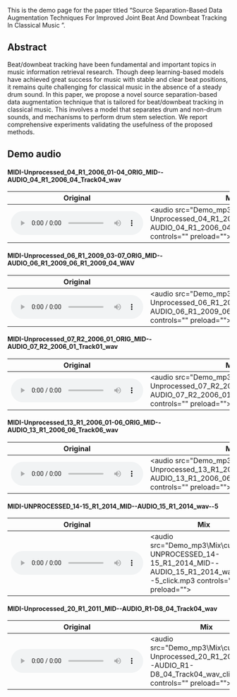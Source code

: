 
This is the demo page for the paper titled “Source Separation-Based Data Augmentation Techniques For Improved Joint Beat And Downbeat Tracking In Classical Music ”.


## Abstract
Beat/downbeat tracking have been fundamental and important topics in music information retrieval research. Though deep learning-based models have achieved great success for music with stable and clear beat positions, it remains quite challenging for classical music in the absence of a steady drum sound. In this paper, we propose a novel source separation-based data augmentation technique that is tailored for beat/downbeat tracking in classical music. This involves a model that separates drum and non-drum sounds, and mechanisms to perform drum stem selection. We report comprehensive experiments validating the usefulness of the proposed methods.

## Demo audio
#### MIDI-Unprocessed_04_R1_2006_01-04_ORIG_MID--AUDIO_04_R1_2006_04_Track04_wav 
|Original|   Mix   |exMixABSM|exMixOSFQ| 
|---|---|---|---| 
| <audio src="Demo_mp3\ori\cut_MIDI-Unprocessed_04_R1_2006_01-04_ORIG_MID--AUDIO_04_R1_2006_04_Track04_wav.mp3" controls="" preload=""></audio>|<audio src="Demo_mp3\Mix\cut_MIDI-Unprocessed_04_R1_2006_01-04_ORIG_MID--AUDIO_04_R1_2006_04_Track04_wav_click.mp3 controls="" preload=""></audio>|<audio src="Demo_mp3\exMixABSM\cut_MIDI-Unprocessed_04_R1_2006_01-04_ORIG_MID--AUDIO_04_R1_2006_04_Track04_wav_click.mp3 controls="" preload=""></audio>|<audio src="Demo_mp3\exMixOSFQ\cut_MIDI-Unprocessed_04_R1_2006_01-04_ORIG_MID--AUDIO_04_R1_2006_04_Track04_wav_click.mp3 controls="" preload=""></audio>| 
#### MIDI-Unprocessed_06_R1_2009_03-07_ORIG_MID--AUDIO_06_R1_2009_06_R1_2009_04_WAV 
|Original|   Mix   |exMixABSM|exMixOSFQ| 
|---|---|---|---| 
| <audio src="Demo_mp3\ori\cut_MIDI-Unprocessed_06_R1_2009_03-07_ORIG_MID--AUDIO_06_R1_2009_06_R1_2009_04_WAV.mp3" controls="" preload=""></audio>|<audio src="Demo_mp3\Mix\cut_MIDI-Unprocessed_06_R1_2009_03-07_ORIG_MID--AUDIO_06_R1_2009_06_R1_2009_04_WAV_click.mp3 controls="" preload=""></audio>|<audio src="Demo_mp3\exMixABSM\cut_MIDI-Unprocessed_06_R1_2009_03-07_ORIG_MID--AUDIO_06_R1_2009_06_R1_2009_04_WAV_click.mp3 controls="" preload=""></audio>|<audio src="Demo_mp3\exMixOSFQ\cut_MIDI-Unprocessed_06_R1_2009_03-07_ORIG_MID--AUDIO_06_R1_2009_06_R1_2009_04_WAV_click.mp3 controls="" preload=""></audio>| 
#### MIDI-Unprocessed_07_R2_2006_01_ORIG_MID--AUDIO_07_R2_2006_01_Track01_wav 
|Original|   Mix   |exMixABSM|exMixOSFQ| 
|---|---|---|---| 
| <audio src="Demo_mp3\ori\cut_MIDI-Unprocessed_07_R2_2006_01_ORIG_MID--AUDIO_07_R2_2006_01_Track01_wav.mp3" controls="" preload=""></audio>|<audio src="Demo_mp3\Mix\cut_MIDI-Unprocessed_07_R2_2006_01_ORIG_MID--AUDIO_07_R2_2006_01_Track01_wav_click.mp3 controls="" preload=""></audio>|<audio src="Demo_mp3\exMixABSM\cut_MIDI-Unprocessed_07_R2_2006_01_ORIG_MID--AUDIO_07_R2_2006_01_Track01_wav_click.mp3 controls="" preload=""></audio>|<audio src="Demo_mp3\exMixOSFQ\cut_MIDI-Unprocessed_07_R2_2006_01_ORIG_MID--AUDIO_07_R2_2006_01_Track01_wav_click.mp3 controls="" preload=""></audio>| 
#### MIDI-Unprocessed_13_R1_2006_01-06_ORIG_MID--AUDIO_13_R1_2006_06_Track06_wav 
|Original|   Mix   |exMixABSM|exMixOSFQ| 
|---|---|---|---| 
| <audio src="Demo_mp3\ori\cut_MIDI-Unprocessed_13_R1_2006_01-06_ORIG_MID--AUDIO_13_R1_2006_06_Track06_wav.mp3" controls="" preload=""></audio>|<audio src="Demo_mp3\Mix\cut_MIDI-Unprocessed_13_R1_2006_01-06_ORIG_MID--AUDIO_13_R1_2006_06_Track06_wav_click.mp3 controls="" preload=""></audio>|<audio src="Demo_mp3\exMixABSM\cut_MIDI-Unprocessed_13_R1_2006_01-06_ORIG_MID--AUDIO_13_R1_2006_06_Track06_wav_click.mp3 controls="" preload=""></audio>|<audio src="Demo_mp3\exMixOSFQ\cut_MIDI-Unprocessed_13_R1_2006_01-06_ORIG_MID--AUDIO_13_R1_2006_06_Track06_wav_click.mp3 controls="" preload=""></audio>| 
#### MIDI-UNPROCESSED_14-15_R1_2014_MID--AUDIO_15_R1_2014_wav--5 
|Original|   Mix   |exMixABSM|exMixOSFQ| 
|---|---|---|---| 
| <audio src="Demo_mp3\ori\cut_MIDI-UNPROCESSED_14-15_R1_2014_MID--AUDIO_15_R1_2014_wav--5.mp3" controls="" preload=""></audio>|<audio src="Demo_mp3\Mix\cut_MIDI-UNPROCESSED_14-15_R1_2014_MID--AUDIO_15_R1_2014_wav--5_click.mp3 controls="" preload=""></audio>|<audio src="Demo_mp3\exMixABSM\cut_MIDI-UNPROCESSED_14-15_R1_2014_MID--AUDIO_15_R1_2014_wav--5_click.mp3 controls="" preload=""></audio>|<audio src="Demo_mp3\exMixOSFQ\cut_MIDI-UNPROCESSED_14-15_R1_2014_MID--AUDIO_15_R1_2014_wav--5_click.mp3 controls="" preload=""></audio>| 
#### MIDI-Unprocessed_20_R1_2011_MID--AUDIO_R1-D8_04_Track04_wav 
|Original|   Mix   |exMixABSM|exMixOSFQ| 
|---|---|---|---| 
| <audio src="Demo_mp3\ori\cut_MIDI-Unprocessed_20_R1_2011_MID--AUDIO_R1-D8_04_Track04_wav.mp3" controls="" preload=""></audio>|<audio src="Demo_mp3\Mix\cut_MIDI-Unprocessed_20_R1_2011_MID--AUDIO_R1-D8_04_Track04_wav_click.mp3 controls="" preload=""></audio>|<audio src="Demo_mp3\exMixABSM\cut_MIDI-Unprocessed_20_R1_2011_MID--AUDIO_R1-D8_04_Track04_wav_click.mp3 controls="" preload=""></audio>|<audio src="Demo_mp3\exMixOSFQ\cut_MIDI-Unprocessed_20_R1_2011_MID--AUDIO_R1-D8_04_Track04_wav_click.mp3 controls="" preload=""></audio>|
